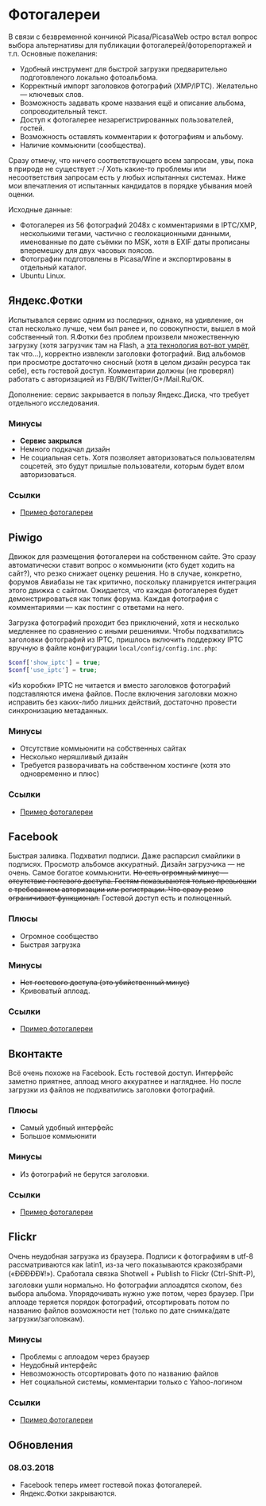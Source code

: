 # Фотогалереи

В связи с безвременной кончиной Picasa/PicasaWeb остро встал вопрос выбора альтернативы для публикации фотогалерей/фоторепортажей и т.п. Основные пожелания:

- Удобный инструмент для быстрой загрузки предварительно подготовленого локально фотоальбома.
- Корректный импорт заголовков фотографий (XMP/IPTC). Желательно — ключевых слов.
- Возможность задавать кроме названия ещё и описание альбома, сопроводительный текст.
- Доступ к фотогалерее незарегистрированных пользователей, гостей.
- Возможность оставлять комментарии к фотографиям и альбому.
- Наличие коммьюнити (сообщества).

Сразу отмечу, что ничего соответствующего всем запросам, увы, пока в природе не существует :-/ Хоть какие-то проблемы или несоответствия запросам есть у любых испытанных системах. Ниже мои впечатления от испытанных кандидатов в порядке убывания моей оценки.

Исходные данные:

- Фотогалерея из 56 фотографий 2048x с комментариями в IPTC/XMP, несколькими тегами, частично с геолокационными данными, именованные по дате съёмки по MSK, хотя в EXIF даты прописаны вперемешку для двух часовых поясов.
- Фотографии подготовлены в Picasa/Wine и экспортированы в отдельный каталог.
- Ubuntu Linux.

## Яндекс.Фотки

Испытывался сервис одним из последних, однако, на удивление, он стал несколько лучше, чем был ранее и, по совокупности, вышел в мой собственный топ. Я.Фотки без проблем произвели множественную загрузку (хотя загрузчик там на Flash, а [эта технология вот-вот умрёт](http://forums.balancer.ru/tech/forum/2016/03/t92661--konets-epokhi-flash.html), так что...), корректно извлекли заголовки фотографий. Вид альбомов при просмотре достаточно сносный (хотя в целом дизайн ресурса так себе), есть гостевой доступ. Комментарии должны (не проверял) работать с авторизацией из FB/ВК/Twitter/G+/Mail.Ru/ОК.

Дополнение: сервис закрывается в пользу Яндекс.Диска, что требует отдельного исследования.

### Минусы

- **Сервис закрылся**
- Немного подкачал дизайн
- Не социальная сеть. Хотя позволяет авторизоваться пользователям соцсетей, это будут пришлые пользователи, которым будет влом авторизоваться.

### Ссылки

- [Пример фотогалереи](https://fotki.yandex.ru/users/balancer73/album/173307)

## Piwigo

Движок для размещения фотогалереи на собственном сайте. Это сразу автоматически ставит вопрос о коммьюнити (кто будет ходить на сайт?), что резко снижает оценку решения. Но в случае, конкретно, форумов Авиабазы не так критично, поскольку планируется интеграция этого движка с сайтом. Ожидается, что каждая фотогалерея будет демонстрироваться как топик форума. Каждая фотография с комментариями — как постинг с ответами на него.

Загрузка фотографий проходит без приключений, хотя и несколько медленнее по сравнению с иными решениями. Чтобы подхватились заголовки фотографий из IPTC, пришлось включить поддержку IPTC вручную в файле конфигурации ```local/config/config.inc.php```:
```php
$conf['show_iptc'] = true;
$conf['use_iptc'] = true;
```
«Из коробки» IPTC не читается и вместо заголовков фотографий подставляются имена файлов. После включения заголовки можно исправить без каких-либо лишних действий, достаточно провести синхронизацию метаданных.

### Минусы

- Отсутствие коммьюнити на собственных сайтах
- Несколько неряшливый дизайн
- Требуется разворачивать на собственном хостинге (хотя это одновременно и плюс)

### Ссылки

- [Пример фотогалереи](http://photos.wrk.ru/index.php?/category/41)

## Facebook

Быстрая заливка. Подхватил подписи. Даже распарсил смайлики в подписях.
Просмотр альбомов аккуратный. Дизайн загрузчика — не очень. Самое богатое коммьюнити.
~~Но есть огромный минус — отсутствие гостевого доступа.
Гостям показываются только превьюшки с требованием авторизации или регистрации. Что сразу резко ограничивает функционал.~~
Гостевой доступ есть и полноценный.

### Плюсы

- Огромное сообщество
- Быстрая загрузка

### Минусы

- ~~Нет гостевого доступа (это убийственный минус)~~
- Кривоватый аплоад.

### Ссылки

- [Пример фотогалереи](https://www.facebook.com/media/set/?set=a.1255963847756225.1073741840.100000278666723&type=3)

## Вконтакте

Всё очень похоже на Facebook. Есть гостевой доступ. Интерфейс заметно приятнее, аплоад много аккуратнее и нагляднее. Но после загрузки из файлов не подхватились заголовки фотографий.

### Плюсы

- Самый удобный интерфейс
- Большое коммьюнити

### Минусы

- Из фотографий не берутся заголовки.

### Ссылки

- [Пример фотогалереи](https://vk.com/album31323802_234913318)

## Flickr

Очень неудобная загрузка из браузера. Подписи к фотографиям в utf-8 рассматриваются как latin1, из-за чего показываются кракозябрами («ÐÐÐÐÐ¥!»). Сработала связка Shotwell + Publish to Flickr (Ctrl-Shift-P), заголовки ушли нормально. Но фотографии аплоадятся скопом, без выбора альбома. Упорядочивать нужно уже потом, через браузер. При аплоаде теряется порядок фотографий, отсортировать потом по названию файлов возможности нет (только по дате снимка/дате загрузки/заголовкам).

### Минусы

- Проблемы с аплоадом через браузер
- Неудобный интерфейс
- Невозможность отсортировать фото по названию файлов
- Нет социальной системы, комментарии только с Yahoo-логином

### Ссылки

- [Пример фотогалереи](https://www.flickr.com/photos/39045986@N08/albums/72157672844137735)

## Обновления

### 08.03.2018

- Facebook теперь имеет гостевой показ фотогалерей.
- Яндекс.Фотки закрываются.
